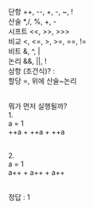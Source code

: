 단항 ++, --, +, -, \~, ! <br />
산술 *,/, %, +, -  <br />
시프트 <<, >>, >>> <br />
비교 <, <=, >, >=, ==, != <br />
비트 &, ^, | <br />
논리 &&, ||, ! <br />
삼항 (조건식)? :  <br />
할당 =, 위에 산술\~논리 <br /><br />

뭐가 먼저 실행될까?<br />
1.<br />
a = 1<br />
++a + ++a + ++a<br /><br />

2.<br />
a = 1<br />
a++ + a++ + a++<br /><br />

정답 : 1<br />
